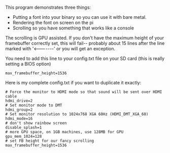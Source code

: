 This program demonstrates three things:

* Putting a font into your binary so you can use it with bare metal.
* Rendering the font on screen on the pi
* Scrolling so you have something that works like a console

The scrolling is GPU assisted.  If you don't have the maximum height of your
framebuffer correctly set, this will fail-- probably about 15 lines after
the line marked with '<-------' or you will get an exception.

You need to add this line to your config.txt file on your SD card (this is really
setting a BIOS option)

```
max_framebuffer_height=1536
```

Here is my complete config.txt if you want to duplicate it exactly:

```
# Force the monitor to HDMI mode so that sound will be sent over HDMI cable
hdmi_drive=2
# Set monitor mode to DMT
hdmi_group=2
# Set monitor resolution to 1024x768 XGA 60Hz (HDMI_DMT_XGA_60)
hdmi_mode=16
# don't show rainbow screen
disable_splash=1
# more GPU space, on 1GB machines, use 128MB for GPU
gpu_mem_1024=128
# set FB height for our fancy scrolling
max_framebuffer_height=1536
```
